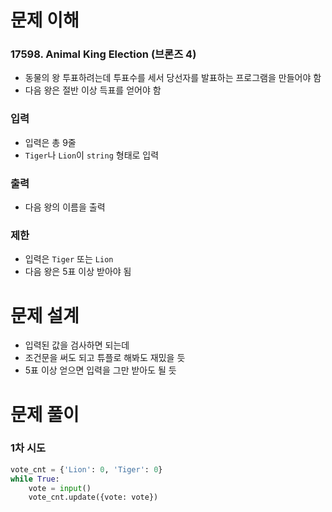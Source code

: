 # 문제 이해
### 17598. Animal King Election (브론즈 4)
* 동물의 왕 투표하려는데 투표수를 세서 당선자를 발표하는 프로그램을 만들어야 함
* 다음 왕은 절반 이상 득표를 얻어야 함
### 입력
* 입력은 총 9줄
* ```Tiger```나 ```Lion```이 ```string``` 형태로  입력
### 출력
* 다음 왕의 이름을 출력
### 제한
* 입력은 ```Tiger``` 또는 ```Lion```
* 다음 왕은 5표 이상 받아야 됨
# 문제 설계
* 입력된 값을 검사하면 되는데
* 조건문을 써도 되고 튜플로 해봐도 재밌을 듯
* 5표 이상 얻으면 입력을 그만 받아도 될 듯
# 문제 풀이
### 1차 시도
```python
vote_cnt = {'Lion': 0, 'Tiger': 0}
while True:
    vote = input()
    vote_cnt.update({vote: vote})
```